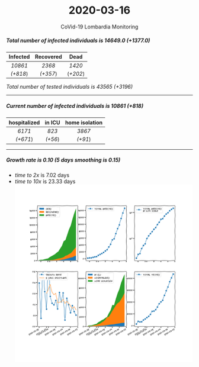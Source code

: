 <div align='center'>

# 2020-03-16
CoVid-19 Lombardia Monitoring
</div>

##### Total number of infected individuals is 14649.0 (+1377.0)
Infected | Recovered | Dead
:---: | :---: | :---:
*10861* | *2368* | *1420*
*(+818*) | *(+357*) | (*+202*)

*Total number of tested individuals is 43565 (+3196)*
***
##### Current number of infected individuals is 10861 (+818)
hospitalized | in ICU | home isolation
:---: | :---: | :---:
*6171* |*823* |*3867*
*(+671*) |*(+56*) |*(+91*)
***
##### Growth rate is 0.10 (5 days smoothing is 0.15)
- *time to 2x* is 7.02 days
- *time to 10x* is 23.33 days
![stats][stats]

[stats]: stats_Lombardia.png
